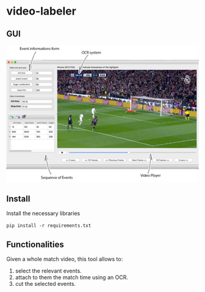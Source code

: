 # video-labeler

## GUI

![demo](demo.png)

## Install

Install the necessary libraries

`pip install -r requirements.txt`

## Functionalities

Given a whole match video, this tool allows to: 
1) select the relevant events.
2) attach to them the match time using an OCR.
3) cut the selected events.
